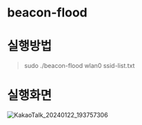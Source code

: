 # beacon-flood

# 실행방법
> sudo ./beacon-flood wlan0 ssid-list.txt

# 실행화면
![KakaoTalk_20240122_193757306](https://github.com/BoB-Dev-Top30/beacon-flood/assets/109223193/20e84008-6c26-4ebf-bab5-557d99d6789b)



